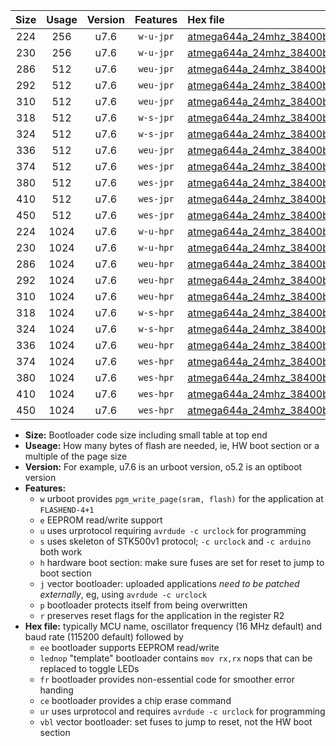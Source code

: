 |Size|Usage|Version|Features|Hex file|
|:-:|:-:|:-:|:-:|:--|
|224|256|u7.6|`w-u-jpr`|[atmega644a_24mhz_38400bps_ur_vbl.hex](https://raw.githubusercontent.com/stefanrueger/urboot/main//atmega644a_24mhz_38400bps_ur_vbl.hex)|
|230|256|u7.6|`w-u-jpr`|[atmega644a_24mhz_38400bps_lednop_ur_vbl.hex](https://raw.githubusercontent.com/stefanrueger/urboot/main//atmega644a_24mhz_38400bps_lednop_ur_vbl.hex)|
|286|512|u7.6|`weu-jpr`|[atmega644a_24mhz_38400bps_ee_ur_vbl.hex](https://raw.githubusercontent.com/stefanrueger/urboot/main//atmega644a_24mhz_38400bps_ee_ur_vbl.hex)|
|292|512|u7.6|`weu-jpr`|[atmega644a_24mhz_38400bps_ee_lednop_ur_vbl.hex](https://raw.githubusercontent.com/stefanrueger/urboot/main//atmega644a_24mhz_38400bps_ee_lednop_ur_vbl.hex)|
|310|512|u7.6|`weu-jpr`|[atmega644a_24mhz_38400bps_ee_lednop_fr_ur_vbl.hex](https://raw.githubusercontent.com/stefanrueger/urboot/main//atmega644a_24mhz_38400bps_ee_lednop_fr_ur_vbl.hex)|
|318|512|u7.6|`w-s-jpr`|[atmega644a_24mhz_38400bps_vbl.hex](https://raw.githubusercontent.com/stefanrueger/urboot/main//atmega644a_24mhz_38400bps_vbl.hex)|
|324|512|u7.6|`w-s-jpr`|[atmega644a_24mhz_38400bps_lednop_vbl.hex](https://raw.githubusercontent.com/stefanrueger/urboot/main//atmega644a_24mhz_38400bps_lednop_vbl.hex)|
|336|512|u7.6|`weu-jpr`|[atmega644a_24mhz_38400bps_ee_lednop_fr_ce_ur_vbl.hex](https://raw.githubusercontent.com/stefanrueger/urboot/main//atmega644a_24mhz_38400bps_ee_lednop_fr_ce_ur_vbl.hex)|
|374|512|u7.6|`wes-jpr`|[atmega644a_24mhz_38400bps_ee_vbl.hex](https://raw.githubusercontent.com/stefanrueger/urboot/main//atmega644a_24mhz_38400bps_ee_vbl.hex)|
|380|512|u7.6|`wes-jpr`|[atmega644a_24mhz_38400bps_ee_lednop_vbl.hex](https://raw.githubusercontent.com/stefanrueger/urboot/main//atmega644a_24mhz_38400bps_ee_lednop_vbl.hex)|
|410|512|u7.6|`wes-jpr`|[atmega644a_24mhz_38400bps_ee_lednop_fr_vbl.hex](https://raw.githubusercontent.com/stefanrueger/urboot/main//atmega644a_24mhz_38400bps_ee_lednop_fr_vbl.hex)|
|450|512|u7.6|`wes-jpr`|[atmega644a_24mhz_38400bps_ee_lednop_fr_ce_vbl.hex](https://raw.githubusercontent.com/stefanrueger/urboot/main//atmega644a_24mhz_38400bps_ee_lednop_fr_ce_vbl.hex)|
|224|1024|u7.6|`w-u-hpr`|[atmega644a_24mhz_38400bps_ur.hex](https://raw.githubusercontent.com/stefanrueger/urboot/main//atmega644a_24mhz_38400bps_ur.hex)|
|230|1024|u7.6|`w-u-hpr`|[atmega644a_24mhz_38400bps_lednop_ur.hex](https://raw.githubusercontent.com/stefanrueger/urboot/main//atmega644a_24mhz_38400bps_lednop_ur.hex)|
|286|1024|u7.6|`weu-hpr`|[atmega644a_24mhz_38400bps_ee_ur.hex](https://raw.githubusercontent.com/stefanrueger/urboot/main//atmega644a_24mhz_38400bps_ee_ur.hex)|
|292|1024|u7.6|`weu-hpr`|[atmega644a_24mhz_38400bps_ee_lednop_ur.hex](https://raw.githubusercontent.com/stefanrueger/urboot/main//atmega644a_24mhz_38400bps_ee_lednop_ur.hex)|
|310|1024|u7.6|`weu-hpr`|[atmega644a_24mhz_38400bps_ee_lednop_fr_ur.hex](https://raw.githubusercontent.com/stefanrueger/urboot/main//atmega644a_24mhz_38400bps_ee_lednop_fr_ur.hex)|
|318|1024|u7.6|`w-s-hpr`|[atmega644a_24mhz_38400bps.hex](https://raw.githubusercontent.com/stefanrueger/urboot/main//atmega644a_24mhz_38400bps.hex)|
|324|1024|u7.6|`w-s-hpr`|[atmega644a_24mhz_38400bps_lednop.hex](https://raw.githubusercontent.com/stefanrueger/urboot/main//atmega644a_24mhz_38400bps_lednop.hex)|
|336|1024|u7.6|`weu-hpr`|[atmega644a_24mhz_38400bps_ee_lednop_fr_ce_ur.hex](https://raw.githubusercontent.com/stefanrueger/urboot/main//atmega644a_24mhz_38400bps_ee_lednop_fr_ce_ur.hex)|
|374|1024|u7.6|`wes-hpr`|[atmega644a_24mhz_38400bps_ee.hex](https://raw.githubusercontent.com/stefanrueger/urboot/main//atmega644a_24mhz_38400bps_ee.hex)|
|380|1024|u7.6|`wes-hpr`|[atmega644a_24mhz_38400bps_ee_lednop.hex](https://raw.githubusercontent.com/stefanrueger/urboot/main//atmega644a_24mhz_38400bps_ee_lednop.hex)|
|410|1024|u7.6|`wes-hpr`|[atmega644a_24mhz_38400bps_ee_lednop_fr.hex](https://raw.githubusercontent.com/stefanrueger/urboot/main//atmega644a_24mhz_38400bps_ee_lednop_fr.hex)|
|450|1024|u7.6|`wes-hpr`|[atmega644a_24mhz_38400bps_ee_lednop_fr_ce.hex](https://raw.githubusercontent.com/stefanrueger/urboot/main//atmega644a_24mhz_38400bps_ee_lednop_fr_ce.hex)|

- **Size:** Bootloader code size including small table at top end
- **Useage:** How many bytes of flash are needed, ie, HW boot section or a multiple of the page size
- **Version:** For example, u7.6 is an urboot version, o5.2 is an optiboot version
- **Features:**
  + `w` urboot provides `pgm_write_page(sram, flash)` for the application at `FLASHEND-4+1`
  + `e` EEPROM read/write support
  + `u` uses urprotocol requiring `avrdude -c urclock` for programming
  + `s` uses skeleton of STK500v1 protocol; `-c urclock` and `-c arduino` both work
  + `h` hardware boot section: make sure fuses are set for reset to jump to boot section
  + `j` vector bootloader: uploaded applications *need to be patched externally*, eg, using `avrdude -c urclock`
  + `p` bootloader protects itself from being overwritten
  + `r` preserves reset flags for the application in the register R2
- **Hex file:** typically MCU name, oscillator frequency (16 MHz default) and baud rate (115200 default) followed by
  + `ee` bootloader supports EEPROM read/write
  + `lednop` "template" bootloader contains `mov rx,rx` nops that can be replaced to toggle LEDs
  + `fr` bootloader provides non-essential code for smoother error handing
  + `ce` bootloader provides a chip erase command
  + `ur` uses urprotocol and requires `avrdude -c urclock` for programming
  + `vbl` vector bootloader: set fuses to jump to reset, not the HW boot section
